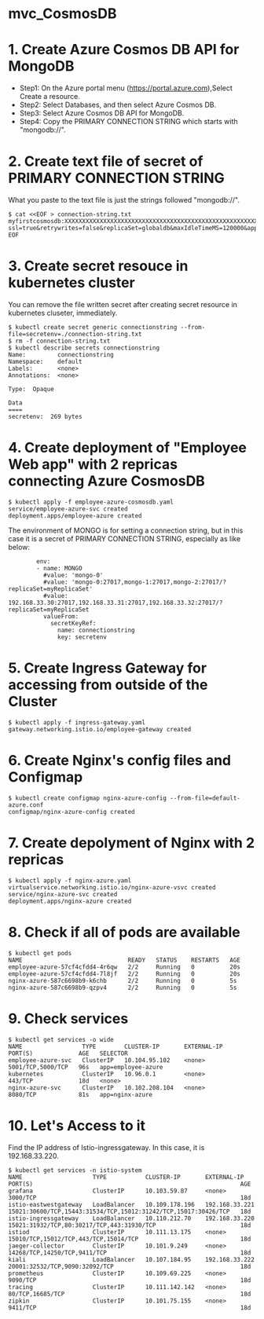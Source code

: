 # mvc_CosmosDB


# 1. Create Azure Cosmos DB API for MongoDB

- Step1: On the Azure portal menu (https://portal.azure.com),Select Create a resource.
- Step2: Select Databases, and then select Azure Cosmos DB.
- Step3: Select Azure Cosmos DB API for MongoDB.
- Step4: Copy the PRIMARY CONNECTION STRING which starts with "mongodb://".

# 2. Create text file of secret of PRIMARY CONNECTION STRING
What you paste to the text file is just the strings followed "mongodb://".
```
$ cat <<EOF > connection-string.txt 
myfirstcosmosdb:XXXXXXXXXXXXXXXXXXXXXXXXXXXXXXXXXXXXXXXXXXXXXXXXXXXXXXXXXXXXXXXXXXXXXXXXXXXXXXXXXXXXXX==@myfirstcosmosdb.mongo.cosmos.azure.com:10255/?ssl=true&retrywrites=false&replicaSet=globaldb&maxIdleTimeMS=120000&appName=@myfirstcosmosdb@
EOF
```

# 3. Create secret resouce in kubernetes cluster
You can remove the file written secret after creating secret resource in kubernetes cluseter, immediately.
```
$ kubectl create secret generic connectionstring --from-file=secretenv=./connection-string.txt
$ rm -f connection-string.txt
$ kubectl describe secrets connectionstring 
Name:         connectionstring
Namespace:    default
Labels:       <none>
Annotations:  <none>

Type:  Opaque

Data
====
secretenv:  269 bytes
```

# 4. Create deployment of "Employee Web app" with 2 repricas connecting Azure CosmosDB
```
$ kubectl apply -f employee-azure-cosmosdb.yaml 
service/employee-azure-svc created
deployment.apps/employee-azure created
```
The environment of MONGO is for setting a connection string, but in this case it is a secret of PRIMARY CONNECTION STRING, especially as like below:
```
        env:
        - name: MONGO
          #value: 'mongo-0'
          #value: 'mongo-0:27017,mongo-1:27017,mongo-2:27017/?replicaSet=myReplicaSet'
          #value: 192.168.33.30:27017,192.168.33.31:27017,192.168.33.32:27017/?replicaSet=myReplicaSet
          valueFrom:
            secretKeyRef:
              name: connectionstring
              key: secretenv
```

# 5. Create Ingress Gateway for accessing from outside of the Cluster
```
$ kubectl apply -f ingress-gateway.yaml 
gateway.networking.istio.io/employee-gateway created
```

# 6. Create Nginx's config files and Configmap
```
$ kubectl create configmap nginx-azure-config --from-file=default-azure.conf 
configmap/nginx-azure-config created
```

# 7. Create depolyment of Nginx with 2 repricas
```
$ kubectl apply -f nginx-azure.yaml 
virtualservice.networking.istio.io/nginx-azure-vsvc created
service/nginx-azure-svc created
deployment.apps/nginx-azure created
```

# 8. Check if all of pods are available
```
$ kubectl get pods
NAME                              READY   STATUS    RESTARTS   AGE
employee-azure-57cf4cfdd4-4r6qw   2/2     Running   0          20s
employee-azure-57cf4cfdd4-7l8jf   2/2     Running   0          20s
nginx-azure-587c6698b9-k6chb      2/2     Running   0          5s
nginx-azure-587c6698b9-qzpv4      2/2     Running   0          5s
```

# 9. Check services
```
$ kubectl get services -o wide
NAME                 TYPE        CLUSTER-IP       EXTERNAL-IP   PORT(S)             AGE   SELECTOR
employee-azure-svc   ClusterIP   10.104.95.102    <none>        5001/TCP,5000/TCP   96s   app=employee-azure
kubernetes           ClusterIP   10.96.0.1        <none>        443/TCP             18d   <none>
nginx-azure-svc      ClusterIP   10.102.208.104   <none>        8080/TCP            81s   app=nginx-azure
```

# 10. Let's Access to it
Find the IP address of Istio-ingressgateway. In this case, it is 192.168.33.220.
```
$ kubectl get services -n istio-system 
NAME                    TYPE           CLUSTER-IP       EXTERNAL-IP      PORT(S)                                                           AGE
grafana                 ClusterIP      10.103.59.87     <none>           3000/TCP                                                          18d
istio-eastwestgateway   LoadBalancer   10.109.178.196   192.168.33.221   15021:30600/TCP,15443:31534/TCP,15012:31242/TCP,15017:30426/TCP   18d
istio-ingressgateway    LoadBalancer   10.110.212.70    192.168.33.220   15021:31932/TCP,80:30217/TCP,443:31930/TCP                        18d
istiod                  ClusterIP      10.111.13.175    <none>           15010/TCP,15012/TCP,443/TCP,15014/TCP                             18d
jaeger-collector        ClusterIP      10.101.9.249     <none>           14268/TCP,14250/TCP,9411/TCP                                      18d
kiali                   LoadBalancer   10.107.184.95    192.168.33.222   20001:32532/TCP,9090:32092/TCP                                    18d
prometheus              ClusterIP      10.109.69.225    <none>           9090/TCP                                                          18d
tracing                 ClusterIP      10.111.142.142   <none>           80/TCP,16685/TCP                                                  18d
zipkin                  ClusterIP      10.101.75.155    <none>           9411/TCP                                                          18d
```

